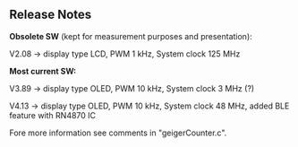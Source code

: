 ## **Release Notes** 



**Obsolete SW** (kept for measurement purposes and presentation):

V2.08 -> display type LCD, PWM 1 kHz, System clock 125 MHz

**Most current SW:**

V3.89 -> display type OLED, PWM 10 kHz, System clock 3 MHz (?)

V4.13 -> display type OLED, PWM 10 kHz, System clock 48 MHz, added BLE feature with RN4870 IC

Fore more information see comments in "geigerCounter.c".
